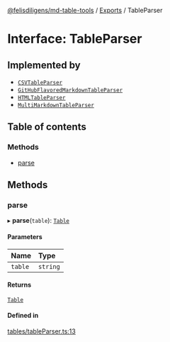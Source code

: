 [@felisdiligens/md-table-tools](../README.md) / [Exports](../modules.md) / TableParser

# Interface: TableParser

## Implemented by

- [`CSVTableParser`](../classes/CSVTableParser.md)
- [`GitHubFlavoredMarkdownTableParser`](../classes/GitHubFlavoredMarkdownTableParser.md)
- [`HTMLTableParser`](../classes/HTMLTableParser.md)
- [`MultiMarkdownTableParser`](../classes/MultiMarkdownTableParser.md)

## Table of contents

### Methods

- [parse](TableParser.md#parse)

## Methods

### parse

▸ **parse**(`table`): [`Table`](../classes/Table.md)

#### Parameters

| Name | Type |
| :------ | :------ |
| `table` | `string` |

#### Returns

[`Table`](../classes/Table.md)

#### Defined in

[tables/tableParser.ts:13](https://github.com/FelisDiligens/md-table-tools/blob/7054713/src/tables/tableParser.ts#L13)
